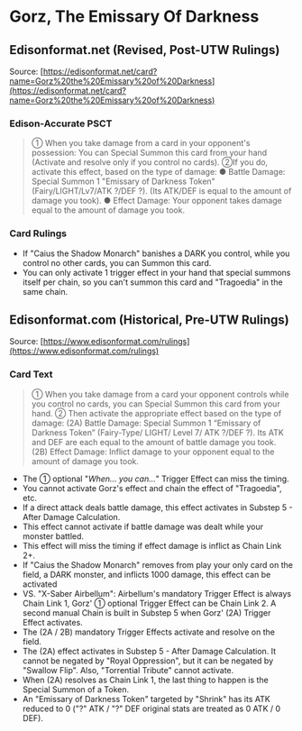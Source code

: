 # Gorz, The Emissary Of Darkness

## Edisonformat.net (Revised, Post-UTW Rulings)

Source: [https://edisonformat.net/card?name=Gorz%20the%20Emissary%20of%20Darkness](https://edisonformat.net/card?name=Gorz%20the%20Emissary%20of%20Darkness)

### Edison-Accurate PSCT

> ① When you take damage from a card in your opponent's possession:
> You can Special Summon this card from your hand (Activate and resolve only if you control no cards).
> ②If you do, activate this effect, based on the type of damage:
> ● Battle Damage: Special Summon 1 "Emissary of Darkness Token" (Fairy/LIGHT/Lv7/ATK ?/DEF ?).
> (Its ATK/DEF is equal to the amount of damage you took).
> ● Effect Damage: Your opponent takes damage equal to the amount of damage you took.

### Card Rulings

*   If "Caius the Shadow Monarch" banishes a DARK you control, while you control no other cards, you can Summon this card.
*   You can only activate 1 trigger effect in your hand that special summons itself per chain,
so you can't summon this card and "Tragoedia" in the same chain.


## Edisonformat.com (Historical, Pre-UTW Rulings)

Source: [https://www.edisonformat.com/rulings](https://www.edisonformat.com/rulings)

### Card Text

> ① When you take damage from a card your opponent controls while you control no cards, you can Special Summon this card from your hand. ② Then activate the appropriate effect based on the type of damage:
(2A) Battle Damage: Special Summon 1 “Emissary of Darkness Token” (Fairy-Type/ LIGHT/ Level 7/ ATK ?/DEF ?). Its ATK and DEF are each equal to the amount of battle damage you took.
(2B) Effect Damage: Inflict damage to your opponent equal to the amount of damage you took.

*   The ① optional "_When... you can..._" Trigger Effect can miss the timing.
*   You cannot activate Gorz's effect and chain the effect of "Tragoedia", etc.
*   If a direct attack deals battle damage, this effect activates in Substep 5 - After Damage Calculation.
*   This effect cannot activate if battle damage was dealt while your monster battled.
*   This effect will miss the timing if effect damage is inflict as Chain Link 2+.
*   If "Caius the Shadow Monarch" removes from play your only card on the field, a DARK monster, and inflicts 1000 damage, this effect can be activated
*   VS. "X-Saber Airbellum": Airbellum's mandatory Trigger Effect is always Chain Link 1, Gorz' ① optional Trigger Effect can be Chain Link 2. A second manual Chain is built in Substep 5 when Gorz' (2A) Trigger Effect activates.
*   The (2A / 2B) mandatory Trigger Effects activate and resolve on the field.
*   The (2A) effect activates in Substep 5 - After Damage Calculation. It cannot be negated by "Royal Oppression", but it can be negated by "Swallow Flip". Also, "Torrential Tribute" cannot activate.
*   When (2A) resolves as Chain Link 1, the last thing to happen is the Special Summon of a Token.
*   An "Emissary of Darkness Token" targeted by "Shrink" has its ATK reduced to 0 ("?" ATK / "?" DEF original stats are treated as 0 ATK / 0 DEF).


